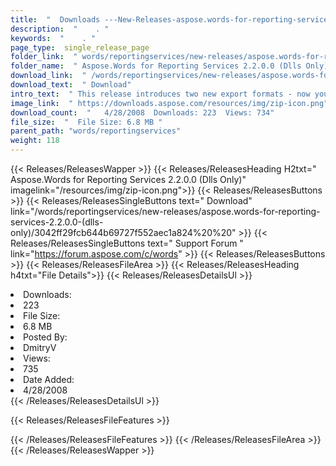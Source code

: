 ```yaml
---
title:  "  Downloads ---New-Releases-aspose.words-for-reporting-services-2.2.0.0-(dlls-only) . " 
description:  "    . " 
keywords:  "    . " 
page_type:  single_release_page
folder_link:  " words/reportingservices/new-releases/aspose.words-for-reporting-services-2.2.0.0-(dlls-only)/"
folder_name:  " Aspose.Words for Reporting Services 2.2.0.0 (Dlls Only)"
download_link:  " /words/reportingservices/new-releases/aspose.words-for-reporting-services-2.2.0.0-(dlls-only)/3042ff29fcb644b69727f552aec1a824"
download_text:  " Download"
intro_text:  " This release introduces two new export formats - now you are able to export your..."
image_link:  " https://downloads.aspose.com/resources/img/zip-icon.png"
download_count:  "   4/28/2008  Downloads: 223  Views: 734"
file_size:  "  File Size: 6.8 MB "
parent_path: "words/reportingservices"
weight: 118 
---
```


{{< Releases/ReleasesWapper >}}
  {{< Releases/ReleasesHeading H2txt=" Aspose.Words for Reporting Services 2.2.0.0 (Dlls Only)" imagelink="/resources/img/zip-icon.png">}}
  {{< Releases/ReleasesButtons >}}
    {{< Releases/ReleasesSingleButtons text=" Download" link="/words/reportingservices/new-releases/aspose.words-for-reporting-services-2.2.0.0-(dlls-only)/3042ff29fcb644b69727f552aec1a824%20%20" >}}
    {{< Releases/ReleasesSingleButtons text=" Support Forum " link="https://forum.aspose.com/c/words" >}}
  {{< Releases/ReleasesButtons >}}
  {{< Releases/ReleasesFileArea >}}
    {{< Releases/ReleasesHeading h4txt="File Details">}}
    {{< Releases/ReleasesDetailsUl >}}
             <li>Downloads:</li><li>223</li><li>File Size:</li><li>6.8 MB</li><li>Posted By:</li><li>DmitryV</li><li>Views:</li><li>735</li><li>Date Added:</li><li>4/28/2008</li>
    {{< /Releases/ReleasesDetailsUl >}}

  {{< Releases/ReleasesFileFeatures >}}
      
  {{< /Releases/ReleasesFileFeatures >}}
 {{< /Releases/ReleasesFileArea >}}
{{< /Releases/ReleasesWapper >}}


